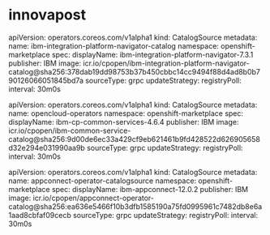 # innovapost

apiVersion: operators.coreos.com/v1alpha1
kind: CatalogSource
metadata:
  name: ibm-integration-platform-navigator-catalog
  namespace: openshift-marketplace
spec:
  displayName: ibm-integration-platform-navigator-7.3.1
  publisher: IBM
  image: icr.io/cpopen/ibm-integration-platform-navigator-catalog@sha256:378dab19dd98753b37b450cbbc14cc9494f88d4ad8b0b790126066051845bd7a
  sourceType: grpc
  updateStrategy:
    registryPoll:
      interval: 30m0s


apiVersion: operators.coreos.com/v1alpha1
kind: CatalogSource
metadata:
  name: opencloud-operators
  namespace: openshift-marketplace
spec:
  displayName: ibm-cp-common-services-4.6.4
  publisher: IBM
  image: icr.io/cpopen/ibm-common-service-catalog@sha256:9d00de6ec33a429cf9eb621461b9fd428522d626905658d32e294e031990aa9b
  sourceType: grpc
  updateStrategy:
    registryPoll:
      interval: 30m0s


apiVersion: operators.coreos.com/v1alpha1
kind: CatalogSource
metadata:
  name: appconnect-operator-catalogsource
  namespace: openshift-marketplace
spec:
  displayName: ibm-appconnect-12.0.2
  publisher: IBM
  image: icr.io/cpopen/appconnect-operator-catalog@sha256:ea636e5466f10b3dfb1585190a75fd0995961c7482db8e6a1aad8cbfaf09cecb
  sourceType: grpc
  updateStrategy:
    registryPoll:
      interval: 30m0s
